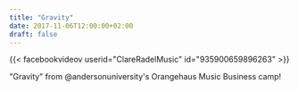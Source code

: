 ```yaml
---
title: "Gravity"
date: 2017-11-06T12:00:00+02:00
draft: false
---
```


{{< facebookvideov userid="ClareRadelMusic" id="935900659896263" >}}

"Gravity" from @andersonuniversity's Orangehaus Music Business camp!
